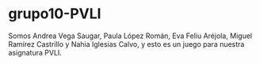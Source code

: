 # grupo10-PVLI
Somos Andrea Vega Saugar, Paula López Román, Eva Feliu Aréjola, Miguel Ramírez Castrillo y Nahia Iglesias Calvo, y esto es un juego para nuestra asignatura PVLI.
